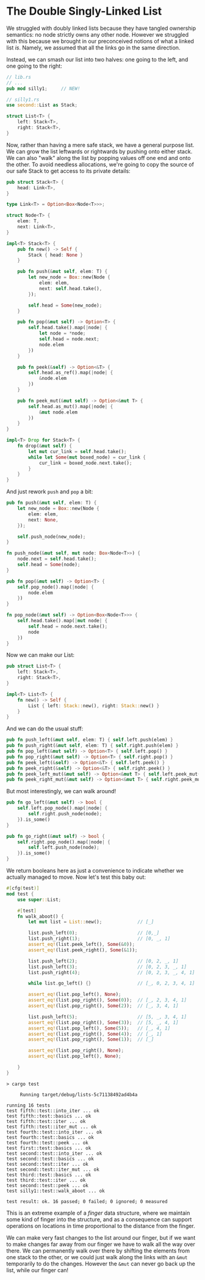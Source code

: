 # The Double Singly-Linked List

We struggled with doubly linked lists because they have tangled ownership
semantics: no node strictly owns any other node. However we struggled
with this because we brought in our preconceived notions of what a linked
list *is*. Namely, we assumed that all the links go in the same direction.

Instead, we can smash our list into two halves: one going to the left,
and one going to the right:

```rust ,ignore
// lib.rs
// ...
pub mod silly1;     // NEW!
```

```rust ,ignore
// silly1.rs
use second::List as Stack;

struct List<T> {
    left: Stack<T>,
    right: Stack<T>,
}
```

Now, rather than having a mere safe stack, we have a general purpose list.
We can grow the list leftwards or rightwards by pushing onto either stack.
We can also "walk" along the list by popping values off one end and onto the
other. To avoid needless allocations, we're going to copy the source of
our safe Stack to get access to its private details:

```rust ,ignore
pub struct Stack<T> {
    head: Link<T>,
}

type Link<T> = Option<Box<Node<T>>>;

struct Node<T> {
    elem: T,
    next: Link<T>,
}

impl<T> Stack<T> {
    pub fn new() -> Self {
        Stack { head: None }
    }

    pub fn push(&mut self, elem: T) {
        let new_node = Box::new(Node {
            elem: elem,
            next: self.head.take(),
        });

        self.head = Some(new_node);
    }

    pub fn pop(&mut self) -> Option<T> {
        self.head.take().map(|node| {
            let node = *node;
            self.head = node.next;
            node.elem
        })
    }

    pub fn peek(&self) -> Option<&T> {
        self.head.as_ref().map(|node| {
            &node.elem
        })
    }

    pub fn peek_mut(&mut self) -> Option<&mut T> {
        self.head.as_mut().map(|node| {
            &mut node.elem
        })
    }
}

impl<T> Drop for Stack<T> {
    fn drop(&mut self) {
        let mut cur_link = self.head.take();
        while let Some(mut boxed_node) = cur_link {
            cur_link = boxed_node.next.take();
        }
    }
}
```

And just rework `push` and `pop` a bit:

```rust ,ignore
pub fn push(&mut self, elem: T) {
    let new_node = Box::new(Node {
        elem: elem,
        next: None,
    });

    self.push_node(new_node);
}

fn push_node(&mut self, mut node: Box<Node<T>>) {
    node.next = self.head.take();
    self.head = Some(node);
}

pub fn pop(&mut self) -> Option<T> {
    self.pop_node().map(|node| {
        node.elem
    })
}

fn pop_node(&mut self) -> Option<Box<Node<T>>> {
    self.head.take().map(|mut node| {
        self.head = node.next.take();
        node
    })
}
```

Now we can make our List:

```rust ,ignore
pub struct List<T> {
    left: Stack<T>,
    right: Stack<T>,
}

impl<T> List<T> {
    fn new() -> Self {
        List { left: Stack::new(), right: Stack::new() }
    }
}
```

And we can do the usual stuff:


```rust ,ignore
pub fn push_left(&mut self, elem: T) { self.left.push(elem) }
pub fn push_right(&mut self, elem: T) { self.right.push(elem) }
pub fn pop_left(&mut self) -> Option<T> { self.left.pop() }
pub fn pop_right(&mut self) -> Option<T> { self.right.pop() }
pub fn peek_left(&self) -> Option<&T> { self.left.peek() }
pub fn peek_right(&self) -> Option<&T> { self.right.peek() }
pub fn peek_left_mut(&mut self) -> Option<&mut T> { self.left.peek_mut() }
pub fn peek_right_mut(&mut self) -> Option<&mut T> { self.right.peek_mut() }
```

But most interestingly, we can walk around!


```rust ,ignore
pub fn go_left(&mut self) -> bool {
    self.left.pop_node().map(|node| {
        self.right.push_node(node);
    }).is_some()
}

pub fn go_right(&mut self) -> bool {
    self.right.pop_node().map(|node| {
        self.left.push_node(node);
    }).is_some()
}
```

We return booleans here as just a convenience to indicate whether we actually
managed to move. Now let's test this baby out:

```rust ,ignore
#[cfg(test)]
mod test {
    use super::List;

    #[test]
    fn walk_aboot() {
        let mut list = List::new();             // [_]

        list.push_left(0);                      // [0,_]
        list.push_right(1);                     // [0, _, 1]
        assert_eq!(list.peek_left(), Some(&0));
        assert_eq!(list.peek_right(), Some(&1));

        list.push_left(2);                      // [0, 2, _, 1]
        list.push_left(3);                      // [0, 2, 3, _, 1]
        list.push_right(4);                     // [0, 2, 3, _, 4, 1]

        while list.go_left() {}                 // [_, 0, 2, 3, 4, 1]

        assert_eq!(list.pop_left(), None);
        assert_eq!(list.pop_right(), Some(0));  // [_, 2, 3, 4, 1]
        assert_eq!(list.pop_right(), Some(2));  // [_, 3, 4, 1]

        list.push_left(5);                      // [5, _, 3, 4, 1]
        assert_eq!(list.pop_right(), Some(3));  // [5, _, 4, 1]
        assert_eq!(list.pop_left(), Some(5));   // [_, 4, 1]
        assert_eq!(list.pop_right(), Some(4));  // [_, 1]
        assert_eq!(list.pop_right(), Some(1));  // [_]

        assert_eq!(list.pop_right(), None);
        assert_eq!(list.pop_left(), None);

    }
}
```

```text
> cargo test

     Running target/debug/lists-5c71138492ad4b4a

running 16 tests
test fifth::test::into_iter ... ok
test fifth::test::basics ... ok
test fifth::test::iter ... ok
test fifth::test::iter_mut ... ok
test fourth::test::into_iter ... ok
test fourth::test::basics ... ok
test fourth::test::peek ... ok
test first::test::basics ... ok
test second::test::into_iter ... ok
test second::test::basics ... ok
test second::test::iter ... ok
test second::test::iter_mut ... ok
test third::test::basics ... ok
test third::test::iter ... ok
test second::test::peek ... ok
test silly1::test::walk_aboot ... ok

test result: ok. 16 passed; 0 failed; 0 ignored; 0 measured
```

This is an extreme example of a *finger* data structure, where we maintain
some kind of finger into the structure, and as a consequence can support
operations on locations in time proportional to the distance from the finger.

We can make very fast changes to the list around our finger, but if we want
to make changes far away from our finger we have to walk all the way over there.
We can permanently walk over there by shifting the elements from one stack to
the other, or we could just walk along the links with an `&mut`
temporarily to do the changes. However the `&mut` can never go back up the
list, while our finger can!

